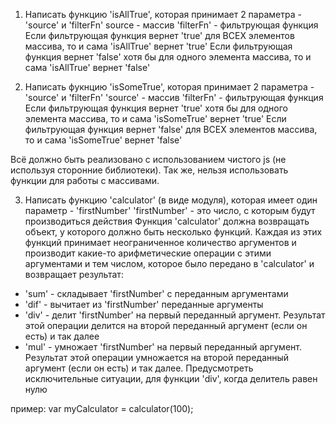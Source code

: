 1. Написать функцию 'isAllTrue', которая принимает 2 параметра - 'source' и 'filterFn'
source - массив
'filterFn' - фильтрующая функция
Если фильтрующая функция вернет 'true' для ВСЕХ элементов массива, то и сама 'isAllTrue' вернет 'true'
Если фильтрующая функция вернет 'false' хотя бы для одного элемента массива, то и сама 'isAllTrue' вернет 'false'

2. Написать фукнцию 'isSomeTrue', которая принимает 2 параметра - 'source' и 'filterFn'
'source' - массив
'filterFn' - фильтрующая функция
Если фильтрующая функция вернет 'true' хотя бы для одного элемента массива, то и сама 'isSomeTrue' вернет 'true'
Если фильтрующая функция вернет 'false' для ВСЕХ элементов массива, то и сама 'isSomeTrue' вернет 'false'

Всё должно быть реализовано с использованием чистого js (не используя сторонние библиотеки).
Так же, нельзя использовать функции для работы с массивами.

3. Написать функцию 'calculator' (в виде модуля), которая имеет один параметр - 'firstNumber'
'firstNumber' - это число, с которым будут производиться действия
Функция 'calculator' должна возвращать объект, у которого должно быть несколько функций.
Каждая из этих функций принимает неограниченное количество аргументов и производит какие-то арифметические операции с этими аргументами и тем числом, которое было передано в 'calculator' и возвращает результат:
- 'sum' - складывает 'firstNumber' с переданным аргументами
- 'dif' - вычитает из 'firstNumber' переданные аргументы
- 'div' - делит 'firstNumber' на первый переданный аргумент. Результат этой операции делится на второй переданный аргумент (если он есть) и так далее
- 'mul' - умножает 'firstNumber' на первый переданный аргумент. Результат этой операции умножается на второй переданный аргумент (если он есть) и так далее.
Предусмотреть исключительные ситуации, для функции 'div', когда делитель равен нулю

пример:
var myCalculator = calculator(100);
